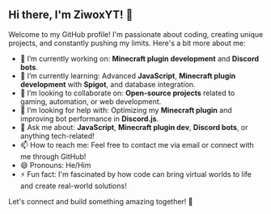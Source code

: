 ## Hi there, I'm ZiwoxYT! 👋

Welcome to my GitHub profile! I'm passionate about coding, creating unique projects, and constantly pushing my limits. Here's a bit more about me:

- 🔭 I’m currently working on: **Minecraft plugin development** and **Discord bots**.
- 🌱 I’m currently learning: Advanced **JavaScript**, **Minecraft plugin development** with **Spigot**, and database integration.
- 👯 I’m looking to collaborate on: **Open-source projects** related to gaming, automation, or web development.
- 🤔 I’m looking for help with: Optimizing my **Minecraft plugin** and improving bot performance in **Discord.js**.
- 💬 Ask me about: **JavaScript**, **Minecraft plugin dev**, **Discord bots**, or anything tech-related!
- 📫 How to reach me: Feel free to contact me via email or connect with me through GitHub!
- 😄 Pronouns: He/Him
- ⚡ Fun fact: I'm fascinated by how code can bring virtual worlds to life and create real-world solutions! 

Let's connect and build something amazing together! 🚀
